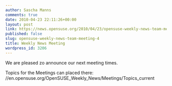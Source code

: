 ```yaml
---
author: Sascha Manns
comments: true
date: 2010-04-23 22:11:26+00:00
layout: post
link: https://news.opensuse.org/2010/04/23/opensuse-weekly-news-team-meeting-4/
published: false
slug: opensuse-weekly-news-team-meeting-4
title: Weekly News Meeting
wordpress_id: 3206
---
```


We are pleased zo announce our next meeting times.

Topics for the Meetings can placed there: //en.opensuse.org/OpenSUSE_Weekly_News/Meetings/Topics_current
